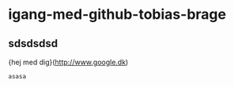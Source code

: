 # igang-med-github-tobias-brage

## sdsdsdsd

{hej med dig}(http://www.google.dk)

```javascript
asasa